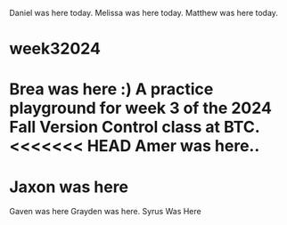Daniel was here today.
Melissa was here today.
Matthew was here today.
# week32024
Brea was here :)
A practice playground for week 3 of the 2024 Fall Version Control class at BTC.
<<<<<<< HEAD
Amer was here..
=======
#
# Jaxon was here
Gaven was here
Grayden was here.
Syrus Was Here
